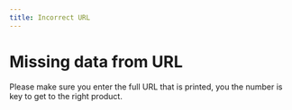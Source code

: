 ```yaml
---
title: Incorrect URL
---
```

# Missing data from URL
  
  
Please make sure you enter the full URL that is printed, you the number is key to get to the right product.
